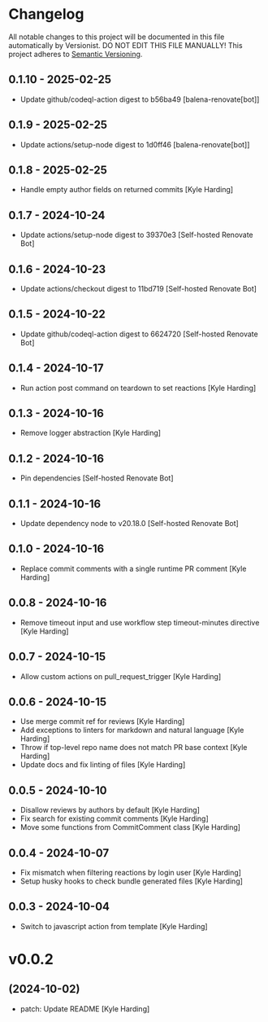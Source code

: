 # Changelog

All notable changes to this project will be documented in this file
automatically by Versionist. DO NOT EDIT THIS FILE MANUALLY!
This project adheres to [Semantic Versioning](http://semver.org/).

## 0.1.10 - 2025-02-25

* Update github/codeql-action digest to b56ba49 [balena-renovate[bot]]

## 0.1.9 - 2025-02-25

* Update actions/setup-node digest to 1d0ff46 [balena-renovate[bot]]

## 0.1.8 - 2025-02-25

* Handle empty author fields on returned commits [Kyle Harding]

## 0.1.7 - 2024-10-24

* Update actions/setup-node digest to 39370e3 [Self-hosted Renovate Bot]

## 0.1.6 - 2024-10-23

* Update actions/checkout digest to 11bd719 [Self-hosted Renovate Bot]

## 0.1.5 - 2024-10-22

* Update github/codeql-action digest to 6624720 [Self-hosted Renovate Bot]

## 0.1.4 - 2024-10-17

* Run action post command on teardown to set reactions [Kyle Harding]

## 0.1.3 - 2024-10-16

* Remove logger abstraction [Kyle Harding]

## 0.1.2 - 2024-10-16

* Pin dependencies [Self-hosted Renovate Bot]

## 0.1.1 - 2024-10-16

* Update dependency node to v20.18.0 [Self-hosted Renovate Bot]

## 0.1.0 - 2024-10-16

* Replace commit comments with a single runtime PR comment [Kyle Harding]

## 0.0.8 - 2024-10-16

* Remove timeout input and use workflow step timeout-minutes directive [Kyle Harding]

## 0.0.7 - 2024-10-15

* Allow custom actions on pull_request_trigger [Kyle Harding]

## 0.0.6 - 2024-10-15

* Use merge commit ref for reviews [Kyle Harding]
* Add exceptions to linters for markdown and natural language [Kyle Harding]
* Throw if top-level repo name does not match PR base context [Kyle Harding]
* Update docs and fix linting of files [Kyle Harding]

## 0.0.5 - 2024-10-10

* Disallow reviews by authors by default [Kyle Harding]
* Fix search for existing commit comments [Kyle Harding]
* Move some functions from CommitComment class [Kyle Harding]

## 0.0.4 - 2024-10-07

* Fix mismatch when filtering reactions by login user [Kyle Harding]
* Setup husky hooks to check bundle generated files [Kyle Harding]

## 0.0.3 - 2024-10-04

* Switch to javascript action from template [Kyle Harding]

# v0.0.2
## (2024-10-02)

* patch: Update README [Kyle Harding]
